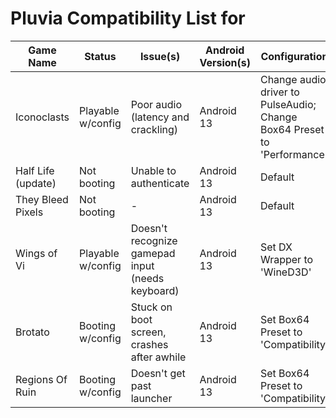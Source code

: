 # Pluvia Compatibility List for
| Game Name | Status | Issue(s) | Android Version(s) | Configuration | Submitted By |
|-----------|--------|----------|-----------------|---------------|------------|
| Iconoclasts | Playable w/config | Poor audio (latency and crackling) | Android 13 | Change audio driver to PulseAudio; Change Box64 Preset to 'Performance' | ShadowFungi |
| Half Life (update) | Not booting | Unable to authenticate | Android 13 | Default | ShadowFungi |
| They Bleed Pixels | Not booting | - | Android 13 | Default | ShadowFungi |
| Wings of Vi | Playable w/config | Doesn't recognize gamepad input (needs keyboard) | Android 13 | Set DX Wrapper to 'WineD3D' | ShadowFungi |
| Brotato | Booting w/config | Stuck on boot screen, crashes after awhile | Android 13 | Set Box64 Preset to 'Compatibility' | ShadowFungi |
| Regions Of Ruin | Booting w/config | Doesn't get past launcher | Android 13 | Set Box64 Preset to 'Compatibility' | ShadowFungi |
